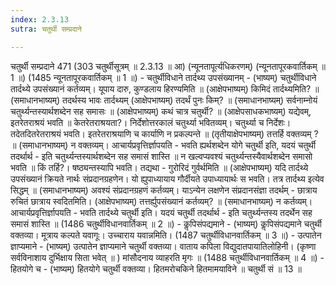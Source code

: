 ```yaml
---
index: 2.3.13
sutra: चतुर्थी सम्प्रदाने

---
```

 चतुर्थी सम्प्रदाने 471 (303 चतुर्थीसूत्रम् ॥ 2.3.13 ॥ आ) (न्यूनतापूर्त्यधिकरणम्) (न्यूनतापूरकवार्तिकम् ॥ 1 ॥) (1485 न्यूनतापूरकवार्तिकम् ॥ 1 ॥) - चतुर्थीविधाने तार्दथ्य उपसंख्यानम् - (भाष्यम्) चतुर्थीविधाने तार्दथ्ये उपसंख्यानं कर्तव्यम्। यूपाय दारु, कुण्डलाय हिरण्यमिति ॥ (आक्षेपभाष्यम्) किमिदं तार्दथ्यमिति? ॥ (समाधानभाष्यम्) तदर्थस्य भावः तार्दथ्यम् (आक्षेपभाष्यम्) तदर्थं पुनः किम्? ॥ (समाधानभाष्यम्) सर्वनाम्नोयं चतुर्थ्यन्तस्यार्थशब्देन सह समासः ॥ (आक्षेपभाष्यम्) कथं चात्र चतुर्थी? ॥ (आक्षेपसाधकभाष्यम्) यद्येवम्, इतरेतराश्रयं भवति ॥ केतरेतराश्रयता?। निर्देशोत्तरकालं चतुर्थ्या भवितव्यम्। चतुर्थ्या च निर्देशः। तदेतदितरेतराश्रयं भवति। इतरेतराश्रयाणि च कार्याणि न प्रकल्पन्ते ॥ (तृतीयाक्षेपभाष्यम्) तत्तर्हि वक्तव्यम् ? ॥ (समाधानभाष्यम्) न वक्तव्यम्। आचार्यप्रवृत्तिर्ज्ञापयति - भवति ह्यर्थशब्देन योगे चतुर्थी इति, यदयं चतुर्थी तदर्थार्थ -  इति चतुर्थ्यन्तस्यार्थशब्देन सह समासं शास्ति ॥ न खल्वप्यवश्यं चतुर्थ्यन्तस्यैवार्थशब्देन समासो भवति ॥ किं तर्हि?। षष्ठ्यन्तस्यापि भवति। तद्यथा - गुरोरिदं गुर्वर्थमिति ॥ (आक्षेपभाष्यम्) यदि तार्दथ्ये उपसंख्यानं क्रियते नार्थः संप्रदानग्रहणेन। यो ह्युपाध्यायाय गौर्दीयते उपाध्यायार्थः स भवति। तत्र तार्दथ्य इत्येव सिद्धम् ॥ (समाधानभाष्यम्) अवश्यं संप्रदानग्रहणं कर्तव्यम्। याऽन्येन लक्षणेन संप्रदानसंज्ञा तदर्थम् - छात्राय रुचितं छात्राय स्वदितमिति। (आक्षेपभाष्यम्) तत्तर्ह्युपसंख्यानं कर्तव्यम्? ॥ (समाधानभाष्यम्) न कर्तव्यम्। आचार्यप्रवृत्तिर्ज्ञापयति - भवति तार्दथ्ये चतुर्थी इति। यदयं चतुर्थी तदर्थार्थ -  इति चतुर्थ्यन्तस्य तदर्थेन सह समासं शास्ति ॥ (1486 चतुर्थीविधानवार्तिकम् ॥ 2 ॥) - कॢपिसंपद्यमाने - (भाष्यम्) कॢपिसंपद्यमाने चतुर्थी वक्तव्या। मूत्राय कल्पते यवागूः। उच्चाराय यवान्नमिति। (1487 चतुर्थीविधानवार्तिकम् ॥ 3 ॥) - उत्पातेन ज्ञाप्यमाने - (भाष्यम्) उत्पातेन ज्ञाप्यमाने चतुर्थी वक्तव्या। वाताय कपिला विद्युदातपायातिलोहिनी। (कृष्णा सर्वविनाशाय दुर्भिक्षाय सिता भवेत् ॥ ) मांसौदनाय व्याहरति मृगः ॥ (1488 चतुर्थीविधानवार्तिकम् ॥ 4 ॥) - हितयोगे च - (भाष्यम्) हितयोगे चतुर्थी वक्तव्या। हितमरोचकिने हितमामयाविने ॥ चतुर्थी सं ॥ 13 ॥ 